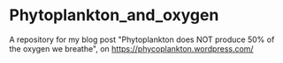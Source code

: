 # Phytoplankton_and_oxygen
A repository for my blog post "Phytoplankton does NOT produce 50% of the oxygen we breathe", on https://phycoplankton.wordpress.com/
